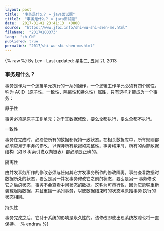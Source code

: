 ```yaml
---
layout: post
title:  "事务是什么？ » java面试题"
title2:  "事务是什么？ » java面试题"
date:   2017-01-01 23:41:13  +0800
source:  "https://www.jfox.info/shi-wu-shi-shen-me.html"
fileName:  "20170100373"
lang:  "zh_CN"
published: true
permalink: "2017/shi-wu-shi-shen-me.html"
---
```

{% raw %}
By Lee - Last updated: 星期二, 五月 21, 2013

### 事务是什么？

事务是作为一个逻辑单元执行的一系列操作，一个逻辑工作单元必须有四个属性，称为 ACID（原子性、一致性、隔离性和持久性）属性，只有这样才能成为一个事务：

原子性

事务必须是原子工作单元；对于其数据修改，要么全都执行，要么全都不执行。

一致性

事务在完成时，必须使所有的数据都保持一致状态。在相关数据库中，所有规则都必须应用于事务的修改，以保持所有数据的完整性。事务结束时，所有的内部数据结构（如 B 树索引或双向链表）都必须是正确的。

隔离性

由并发事务所作的修改必须与任何其它并发事务所作的修改隔离。事务查看数据时数据所处的状态，要么是另一并发事务修改它之前的状态，要么是另一 事务修改它之后的状态，事务不会查看中间状态的数据。这称为可串行性，因为它能够重新装载起始数据，并且重播一系列事务，以使数据结束时的状态与原始事务 执行的状态相同。

持久性

事务完成之后，它对于系统的影响是永久性的。该修改即使出现系统故障也将一直保持。
{% endraw %}